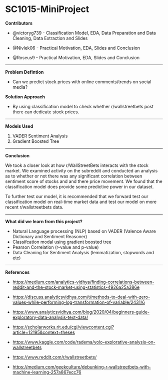 # SC1015-MiniProject
**Contributors**
- @victoryg739 - Classification Model, EDA, Data Preparation and Data Cleaning, Data Extraction and Slides

- @Nivlek06 - Practical Motivation, EDA, Slides and Conclusion

- @Roseus9 - Practical Motivation, EDA, Slides and Conclusion

---

**Problem Defintion**
- Can we predict stock prices with online comments/trends on social media? 

**Solution Approach**
- By using classification model to check whether r/wallstreetbets post there can dedicate stock prices.

---

**Models Used**
1. VADER Sentiment Analysis
2. Gradient Boosted Tree

---

**Conclusion**

We took a closer look at how r/WallStreetBets interacts with the stock market. We examined activity on the subreddit and conducted an analysis as to whether or not there was any significant correlation between sentiment score of stocks and and there price movement. We found that the classification model does provide some predictive power in our dataset. 

To further test our model, it is recommended that we forward test our classification model on real-time market data and test our model on more recent r/wallstreetbets data.

---

**What did we learn from this project?**
- Natural Language processing (NLP) based on VADER (Valence Aware Dictionary and Sentiment Reasoner)
- Classifcation modal using gradient boosted tree
- Pearson Correlation (r-value and p-value)
- Data Cleaning for Sentiment Analysis (lemmatization, stopwords and etc)

---

**References**
- https://medium.com/analytics-vidhya/finding-correlations-between-reddit-and-the-stock-market-using-statistics-4926a25a386e

- https://discuss.analyticsvidhya.com/t/methods-to-deal-with-zero-values-while-performing-log-transformation-of-variable/2431/6

- https://www.analyticsvidhya.com/blog/2020/04/beginners-guide-exploratory-data-analysis-text-data/

- https://scholarworks.rit.edu/cgi/viewcontent.cgi?article=12195&context=theses

- https://www.kaggle.com/code/radema/yolo-explorative-analysis-on-wallstreetbets

- https://www.reddit.com/r/wallstreetbets/

- https://medium.com/geekculture/debunking-r-wallstreetbets-with-machine-learning-257a867ecc76



